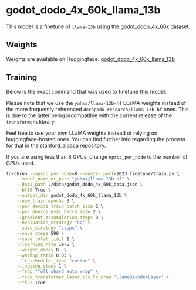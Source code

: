 # godot_dodo_4x_60k_llama_13b

This model is a finetune of `llama-13b` using the [godot_dodo_4x_60k](../../data/godot_dodo_4x_60k/) dataset.

## Weights

Weights are available on Huggingface: [godot_dodo_4x_60k_llama_13b](https://huggingface.co/minosu/godot_dodo_4x_60k_llama_13b)

## Training

Below is the exact command that was used to finetune this model.

Please note that we use the `yahma/llama-13b-hf` LLaMA weights instead of the more frequently referenced `decapoda-research/llama-13b-hf` ones. This is due to the latter being incompatible with the current release of the `transformers` library.

Feel free to use your own LLaMA weights instead of relying on huggingface-hosted ones. You can find further info regarding the process for that in the [stanford_alpaca](https://github.com/tatsu-lab/stanford_alpaca) repository.

If you are using less than 8 GPUs, change `nproc_per_node` to the number of GPUs used.

```bash
torchrun --nproc_per_node=8 --master_port=2023 finetune/train.py \
    --model_name_or_path "yahma/llama-13b-hf" \
    --data_path ./data/godot_dodo_4x_60k_data.json \
    --bf16 True \
    --output_dir godot_dodo_4x_60k_llama_13b \
    --num_train_epochs 3 \
    --per_device_train_batch_size 2 \
    --per_device_eval_batch_size 2 \
    --gradient_accumulation_steps 8 \
    --evaluation_strategy "no" \
    --save_strategy "steps" \
    --save_steps 500 \
    --save_total_limit 1 \
    --learning_rate 1e-5 \
    --weight_decay 0. \
    --warmup_ratio 0.03 \
    --lr_scheduler_type "cosine" \
    --logging_steps 1 \
    --fsdp "full_shard auto_wrap" \
    --fsdp_transformer_layer_cls_to_wrap 'LlamaDecoderLayer' \
    --tf32 True
```
